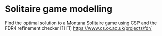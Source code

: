 # Solitaire game modelling
Find the optimal solution to a Montana Solitaire game using CSP and the FDR4 refinement checker [1]
[1] https://www.cs.ox.ac.uk/projects/fdr/
